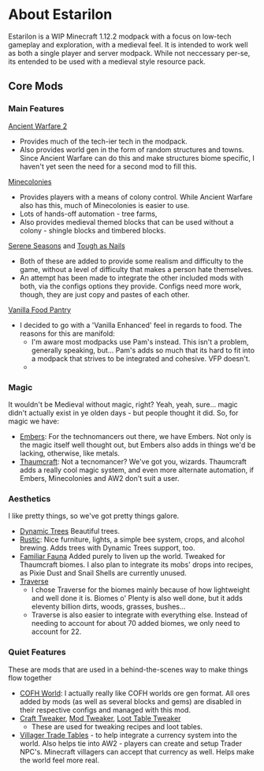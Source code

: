 # About Estarilon
Estarilon is a WIP Minecraft 1.12.2 modpack with a focus on low-tech gameplay and exploration, with a medieval feel. It is intended to work well as both a single player and server modpack.
While not neccessary per-se, its entended to be used with a medieval style resource pack.


## Core Mods
### Main Features
[Ancient Warfare 2](https://minecraft.curseforge.com/projects/ancient-warfare-2)
* Provides much of the tech-ier tech in the modpack.
* Also provides world gen in the form of random structures and towns. Since Ancient Warfare can do this and make structures biome specific, I haven't yet seen the need for a second mod to fill this.

[Minecolonies](https://minecraft.curseforge.com/projects/minecolonies)
* Provides players with a means of colony control. While Ancient Warfare also has this, much of Minecolonies is easier to use.
* Lots of hands-off automation - tree farms, 
* Also provides medieval themed blocks that can be used without a colony - shingle blocks and timbered blocks.

[Serene Seasons](https://minecraft.curseforge.com/projects/serene-seasons) and [Tough as Nails](https://minecraft.curseforge.com/projects/tough-as-nails)
* Both of these are added to provide some realism and difficulty to the game, without a level of difficulty that makes a person hate themselves.
* An attempt has been made to integrate the other included mods with both, via the configs options they provide. Configs need more work, though, they are just copy and pastes of each other.

[Vanilla Food Pantry](https://minecraft.curseforge.com/projects/vanillafoodpantry-mod)
* I decided to go with a 'Vanilla Enhanced' feel in regards to food. The reasons for this are manifold:
  * I'm aware most modpacks use Pam's instead. This isn't a problem, generally speaking, but... Pam's adds so much that its hard to fit into a modpack that strives to be integrated and cohesive. VFP doesn't.
  * 

### Magic
It wouldn't be Medieval without magic, right? Yeah, yeah, sure... magic didn't actually exist in ye olden days - but people thought it did. So, for magic we have:
* [Embers](https://minecraft.curseforge.com/projects/embers-rekindled): For the technomancers out there, we have Embers. Not only is the magic itself well thought out, but Embers also adds in things we'd be lacking, otherwise, like metals.
* [Thaumcraft](https://minecraft.curseforge.com/projects/thaumcraft): Not a tecnomancer? We've got you, wizards. Thaumcraft adds a really cool magic system, and even more alternate automation, if Embers, Minecolonies and AW2 don't suit a user.

### Aesthetics
I like pretty things, so we've got pretty things galore.
* [Dynamic Trees](https://minecraft.curseforge.com/projects/dynamictrees) Beautiful trees.
* [Rustic](https://minecraft.curseforge.com/projects/rustic): Nice furniture, lights, a simple bee system, crops, and alcohol brewing. Adds trees with Dynamic Trees support, too.
* [Familiar Fauna](https://minecraft.curseforge.com/projects/familiar-fauna) Added purely to liven up the world. Tweaked for Thaumcraft biomes. I also plan to integrate its mobs' drops into recipes, as Pixie Dust and Snail Shells are currently unused.
* [Traverse](https://minecraft.curseforge.com/projects/traverse)
  * I chose Traverse for the biomes mainly because of how lightweight and well done it is. Biomes o' Plenty is also well done, but it adds eleventy billion dirts, woods, grasses, bushes...
  * Traverse is also easier to integrate with everything else. Instead of needing to account for about 70 added biomes, we only need to account for 22.

### Quiet Features
These are mods that are used in a behind-the-scenes way to make things flow together
* [COFH World](https://minecraft.curseforge.com/projects/cofh-world): I actually really like COFH worlds ore gen format. All ores added by mods (as well as several blocks and gems) are disabled in their respective configs and managed with this mod.
* [Craft Tweaker](https://minecraft.curseforge.com/projects/crafttweaker), [Mod Tweaker](https://minecraft.curseforge.com/projects/modtweaker), [Loot Table Tweaker](https://minecraft.curseforge.com/projects/loottabletweaker)
  * These are used for tweaking recipes and loot tables.
* [Villager Trade Tables](https://minecraft.curseforge.com/projects/villager-trade-tables) - to help integrate a currency system into the world. Also helps tie into AW2 - players can create and setup Trader NPC's. Minecraft villagers can accept that currency as well. Helps make the world feel more real.
